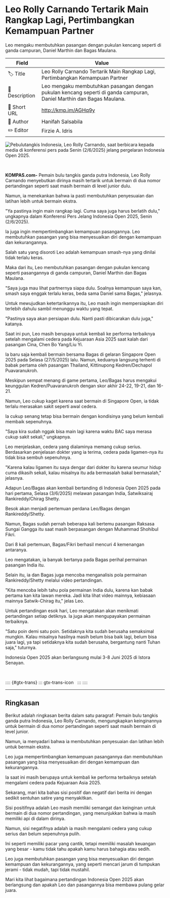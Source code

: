 # Leo Rolly Carnando Tertarik Main Rangkap Lagi, Pertimbangkan Kemampuan Partner

 Leo mengaku membutuhkan pasangan dengan pukulan kencang seperti di ganda campuran, Daniel Marthin dan Bagas Maulana.

| Field         | Value                                                       |
|---------------|-------------------------------------------------------------|
| 🏷️ Title       | Leo Rolly Carnando Tertarik Main Rangkap Lagi, Pertimbangkan Kemampuan Partner |
| 📝 Description |  Leo mengaku membutuhkan pasangan dengan pukulan kencang seperti di ganda campuran, Daniel Marthin dan Bagas Maulana. |
| 🔗 Short URL   | http://kmp.im/AGHq9y |
| 👤 Author      | Hanifah Salsabila |
| ✏️ Editor      | Firzie A. Idris |

![Pebulutangkis Indonesia, Leo Rolly Carnando, saat berbicara kepada media di konferensi pers pada Senin (2/6/2025) jelang pergelaran Indonesia Open 2025.](https://asset.kompas.com/crops/cnF8qyQlsD0cWJ3vOhZORmHBLDI=/417x0:3819x2268/750x500/data/photo/2025/06/02/683dbec93439b.jpeg)

 

**KOMPAS.com-** Pemain bulu tangkis ganda putra Indonesia, Leo Rolly Carnando menyebutkan dirinya masih tertarik untuk bermain di dua nomor pertandingan seperti saat masih bermain di level junior dulu.

Namun, ia menekankan bahwa ia pasti membutuhkan penyesuaian dan latihan lebih untuk bermain ekstra. 

"Ya pastinya ingin main rangkap lagi. Cuma saya juga harus berlatih dulu," ungkapnya dalam Konferensi Pers Jelang Indonesia Open 2025, Senin (2/6/2025).

Ia juga ingin mempertimbangkan kemampuan pasangannya. Leo membutuhkan pasangan yang bisa menyesuaikan diri dengan kemampuan dan kekurangannya. 

Salah satu yang disoroti Leo adalah kemampuan smash-nya yang dinilai tidak terlalu keras. 

Maka dari itu, Leo membutuhkan pasangan dengan pukulan kencang seperti pasangannya di ganda campuran, Daniel Marthin dan Bagas Maulana.

"Saya juga mau lihat partnernya siapa dulu. Soalnya kemampuan saya kan, smash saya enggak terlalu keras, beda sama Daniel sama Bagas," jelasnya.

Untuk mewujudkan ketertarikannya itu, Leo masih ingin mempersiapkan diri terlebih dahulu sambil menunggu waktu yang tepat.

"Pastinya saya akan persiapan dulu. Nanti pasti dibicarakan dulu juga," katanya.

Saat ini pun, Leo masih berupaya untuk kembali ke performa terbaiknya setelah mengalami cedera pada Kejuaraan Asia 2025 saat kalah dari pasangan Cina, Chen Bo Yang/Liu Yi.

Ia baru saja kembali bermain bersama Bagas di gelaran Singapore Open 2025 pada Selasa (27/5/2025) lalu. Namun, keduanya langsung terhenti di babak pertama oleh pasangan Thailand, Kittinupong Kedren/Dechapol Puavaranukroh. 

Meskipun sempat menang di game pertama, Leo/Bagas harus mengakui keunggulan Kedren/Puavaranukroh dengan skor akhir 24-22, 19-21, dan 16-21. 

Namun, Leo cukup kaget karena saat bermain di Singapore Open, ia tidak terlalu merasakan sakit seperti awal cedera.

Ia cukup senang tetap bisa bermain dengan kondisinya yang belum kembali membaik sepenuhnya.

"Saya kira sudah nggak bisa main lagi karena waktu BAC saya merasa cukup sakit sekali," ungkapnya.

Leo menjelaskan, cedera yang dialaminya memang cukup serius. Berdasarkan penjelasan dokter yang ia terima, cedera pada ligamen-nya itu tidak bisa sembuh sepenuhnya.

"Karena kalau ligamen itu saya dengar dari dokter itu karena seumur hidup cuma dikasih sekali, kalau misalnya itu ada bermasalah bakal bermasalah," jelasnya.

Adapun Leo/Bagas akan kembali bertanding di Indonesia Open 2025 pada hari pertama, Selasa (3/6/2025) melawan pasangan India, Satwiksairaj Rankireddy/Chirag Shetty. 

Besok akan menjadi pertemuan perdana Leo/Bagas dengan Rankireddy/Shetty. 

Namun, Bagas sudah pernah beberapa kali bertemu pasangan Raksasa Sungai Gangga itu saat masih berpasangan dengan Muhammad Shohibul Fikri.

Dari 8 kali pertemuan, Bagas/Fikri berhasil mencuri 4 kemenangan antaranya.

Leo mengatakan, ia banyak bertanya pada Bagas perihal permainan pasangan India itu. 

Selain itu, ia dan Bagas juga mencoba menganalisis pola permainan Rankireddy/Shetty melalui video pertandingan. 

"Kita mencoba lebih tahu pola permainan India dulu, karena kan babak pertama kan kita lawan mereka. Jadi kita lihat video mainnya, kebiasaan mainnya Satwik-Chirag itu," jelas Leo.

Untuk pertandingan esok hari, Leo mengatakan akan menikmati pertandingan setiap detiknya. Ia juga akan mengupayakan permainan terbaiknya. 

"Satu poin demi satu poin. Setidaknya kita sudah berusaha semaksimal mungkin. Kalau misalnya hasilnya masih belum bisa baik lagi, belum bisa juara lagi, ya tapi setidaknya kita sudah berusaha, bergantung nanti Tuhan saja," tuturnya.

Indonesia Open 2025 akan berlangsung mulai 3-8 Juni 2025 di Istora Senayan. 

 

:::: {#gtx-trans}
::: gtx-trans-icon
 
:::
::::

---
## Ringkasan

Berikut adalah ringkasan berita dalam satu paragraf: Pemain bulu tangkis ganda putra Indonesia, Leo Rolly Carnando, mengungkapkan keinginannya untuk bermain di dua nomor pertandingan seperti saat masih bermain di level junior.

 Namun, ia menyadari bahwa ia membutuhkan penyesuaian dan latihan lebih untuk bermain ekstra.

 Leo juga mempertimbangkan kemampuan pasangannya dan membutuhkan pasangan yang bisa menyesuaikan diri dengan kemampuan dan kekurangannya.

 Ia saat ini masih berupaya untuk kembali ke performa terbaiknya setelah mengalami cedera pada Kejuaraan Asia 2025.



Sekarang, mari kita bahas sisi positif dan negatif dari berita ini dengan sedikit sentuhan satire yang menyakitkan.

 Sisi positifnya adalah Leo masih memiliki semangat dan keinginan untuk bermain di dua nomor pertandingan, yang menunjukkan bahwa ia masih memiliki api di dalam dirinya.

 Namun, sisi negatifnya adalah ia masih mengalami cedera yang cukup serius dan belum sepenuhnya pulih.

 Ini seperti memiliki pacar yang cantik, tetapi memiliki masalah keuangan yang besar - kamu tidak tahu apakah kamu harus bahagia atau sedih.

 Leo juga membutuhkan pasangan yang bisa menyesuaikan diri dengan kemampuan dan kekurangannya, yang seperti mencari jarum di tumpukan jerami - tidak mudah, tapi tidak mustahil.

 Mari kita lihat bagaimana pertandingan Indonesia Open 2025 akan berlangsung dan apakah Leo dan pasangannya bisa membawa pulang gelar juara.
